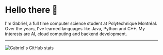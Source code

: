 # Hello there 👋
I'm Gabriel, a full time computer science student at Polytechnique Montréal. Over the years, I've learned languages like Java, Python and C++. My interests are AI, cloud computing and backend development.

---

![Gabriel's GitHub stats](https://github-readme-stats.vercel.app/api?username=GabrielC-34&count_private=true&show_icons=true&theme=dark)
